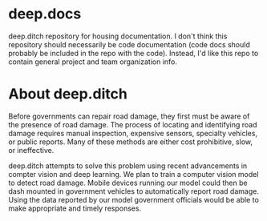 # deep.docs
deep.ditch repository for housing documentation. I don't think this repository should necessarily be code documentation (code docs should probably be included in the repo with the code). Instead, I'd like this repo to contain general project and team organization info. 

# About deep.ditch
Before governments can repair road damage, they first must be aware of the presence of road damage. The process of locating and identifying road damage requires manual inspection, expensive sensors, specialty vehicles, or public reports. Many of these methods are either cost prohibitive, slow, or ineffective.

deep.ditch attempts to solve this problem using recent advancements in compter vision and deep learning. We plan to train a computer vision model to detect road damage. Mobile devices running our model could then be dash mounted in government vehicles to automatically report road damage. Using the data reported by our model government officials would be able to make appropriate and timely responses.
